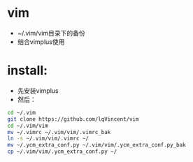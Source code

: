 # vim
- ~/.vim/vim目录下的备份
- 结合vimplus使用

# install:
- 先安装vimplus
- 然后：
 ```sh
 cd ~/.vim
 git clone https://github.com/lqVincent/vim
 cd ~/.vim/vim
 mv ~/.vimrc ~/.vim/vim/.vimrc_bak
 ln -s ~/.vim/vim/.vimrc ~/
 mv ~/.ycm_extra_conf.py ~/.vim/vim/.ycm_extra_conf.py_bak
 cp ~/.vim/vim/.ycm_extra_conf.py ~/
 ```

